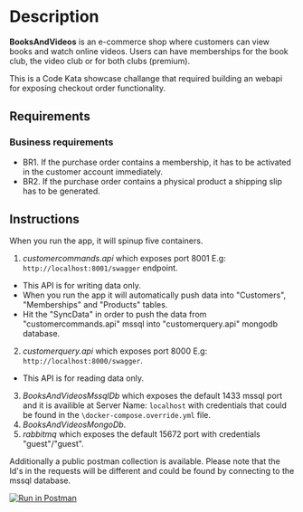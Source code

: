 # Description
**BooksAndVideos** is an e-commerce shop where customers can view books and watch online videos. Users 
can have memberships for the book club, the video club or for both clubs (premium).

This is a Code Kata showcase challange that required building an webapi for exposing checkout order functionality.

## Requirements

### Business requirements
- BR1. If the purchase order contains a membership, it has to be activated in the customer account immediately.
- BR2. If the purchase order contains a physical product a shipping slip has to be generated.

## Instructions

When you run the app, it will spinup five containers.

1. *customercommands.api* which exposes port 8001 E.g: `http://localhost:8001/swagger` endpoint. 
  - This API is for writing data only. 
  - When you run the app it will automatically push data into "Customers", "Memberships" and "Products" tables. 
  - Hit the "SyncData" in order to push the data from "customercommands.api" mssql into "customerquery.api" mongodb database.
2. *customerquery.api* which exposes port 8000 E.g: `http://localhost:8000/swagger`.
  - This API is for reading data only.
3. *BooksAndVideosMssqlDb* which exposes the default 1433 mssql port and it is availible at Server Name: `localhost` with credentials that could be found in the `\docker-compose.override.yml` file.
4. *BooksAndVideosMongoDb*.
5. *rabbitmq* which exposes the default 15672 port with credentials "guest"/"guest".

Additionally a public postman collection is available. Please note that the Id's in the requests will be different and could be found by connecting to the mssql database.

[![Run in Postman](https://run.pstmn.io/button.svg)](https://api.postman.com/collections/8883697-18171042-4d28-4ac3-857b-314ea099b80c?access_key=PMAT-01GV4AF4PXYWGJN4A3JFE8S828)
